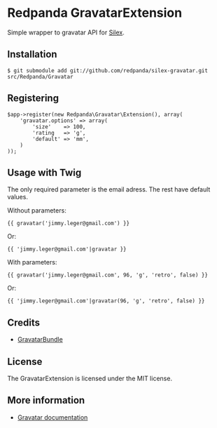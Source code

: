 # Redpanda GravatarExtension

Simple wrapper to gravatar API for [Silex][1].

## Installation

    $ git submodule add git://github.com/redpanda/silex-gravatar.git src/Redpanda/Gravatar

## Registering

    $app->register(new Redpanda\Gravatar\Extension(), array(
        'gravatar.options' => array(
        	'size'    => 100,
        	'rating   => 'g',
        	'default' => 'mm',
        )
    ));
    
## Usage with Twig

The only required parameter is the email adress. The rest have default values.

Without parameters:

	{{ gravatar('jimmy.leger@gmail.com') }}

Or:

	{{ 'jimmy.leger@gmail.com'|gravatar }}

With parameters:

	{{ gravatar('jimmy.leger@gmail.com', 96, 'g', 'retro', false) }}

Or:

	{{ 'jimmy.leger@gmail.com'|gravatar(96, 'g', 'retro', false) }}

## Credits

* [GravatarBundle][2]

## License

The GravatarExtension is licensed under the MIT license.

## More information

* [Gravatar documentation][3]

[1]: http://silex-project.org
[2]: https://github.com/ornicar/GravatarBundle
[3]: http://en.gravatar.com/site/implement/